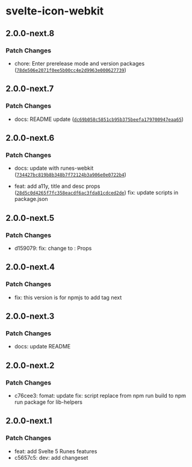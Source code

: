 # svelte-icon-webkit

## 2.0.0-next.8

### Patch Changes

- chore: Enter prerelease mode and version packages ([`78de506e2071f0ee5b00cc4e2d9963e000627739`](https://github.com/shinokada/svelte-awesome-icons/commit/78de506e2071f0ee5b00cc4e2d9963e000627739))

## 2.0.0-next.7

### Patch Changes

- docs: README update ([`dc69b058c5851cb95b375beefa179700947eaa65`](https://github.com/shinokada/svelte-awesome-icons/commit/dc69b058c5851cb95b375beefa179700947eaa65))

## 2.0.0-next.6

### Patch Changes

- docs: update with runes-webkit ([`734427bc819b8b348b7f72124b3a906e0e0722b4`](https://github.com/shinokada/svelte-awesome-icons/commit/734427bc819b8b348b7f72124b3a906e0e0722b4))

- feat: add a11y, title and desc props ([`28d5c0d4265f7fc358eacdf6ac3fda81cdced2de`](https://github.com/shinokada/svelte-awesome-icons/commit/28d5c0d4265f7fc358eacdf6ac3fda81cdced2de))
  fix: update scripts in package.json

## 2.0.0-next.5

### Patch Changes

- d159079: fix: change <Props> to : Props

## 2.0.0-next.4

### Patch Changes

- fix: this version is for npmjs to add tag next

## 2.0.0-next.3

### Patch Changes

- docs: update README

## 2.0.0-next.2

### Patch Changes

- c76cee3: fomat: update
  fix: script replace from npm run build to npm run package for lib-helpers

## 2.0.0-next.1

### Patch Changes

- feat: add Svelte 5 Runes features
- c5657c5: dev: add changeset
